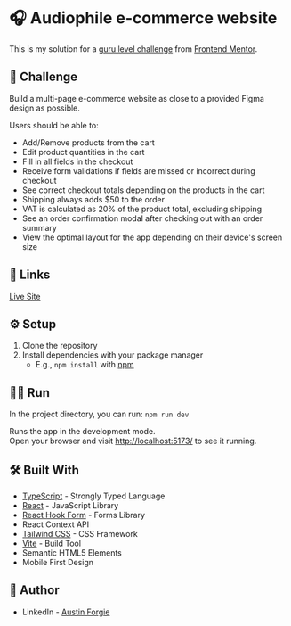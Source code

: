 # 🎧 Audiophile e-commerce website

This is my solution for a [guru level challenge](https://www.frontendmentor.io/challenges/audiophile-ecommerce-website-C8cuSd_wx)
from [Frontend Mentor](https://www.frontendmentor.io/).

## 📝 Challenge

Build a multi-page e-commerce website as close to a provided Figma design as possible.

Users should be able to:

- Add/Remove products from the cart
- Edit product quantities in the cart
- Fill in all fields in the checkout
- Receive form validations if fields are missed or incorrect during checkout
- See correct checkout totals depending on the products in the cart
- Shipping always adds $50 to the order
- VAT is calculated as 20% of the product total, excluding shipping
- See an order confirmation modal after checking out with an order summary
- View the optimal layout for the app depending on their device's screen size

## 🔗 Links
[Live Site](https://audiophile-ecommerce-website-austinforgie.vercel.app/)

## ⚙️ Setup

1. Clone the repository
2. Install dependencies with your package manager
   - E.g., `npm install` with [npm](https://docs.npmjs.com/downloading-and-installing-packages-locally)

## 🏃‍♂️ Run

In the project directory, you can run: `npm run dev`

Runs the app in the development mode.\
Open your browser and visit [http://localhost:5173/](http://localhost:5173/) to see it running.

## 🛠️ Built With

- [TypeScript](https://www.typescriptlang.org/) - Strongly Typed Language
- [React](https://react.dev/) - JavaScript Library
- [React Hook Form](https://react-hook-form.com/) - Forms Library
- React Context API
- [Tailwind CSS](https://tailwindcss.com/) - CSS Framework
- [Vite](https://vitejs.dev/) - Build Tool
- Semantic HTML5 Elements
- Mobile First Design

## 📖 Author

- LinkedIn - [Austin Forgie](https://ca.linkedin.com/in/austin-forgie)
